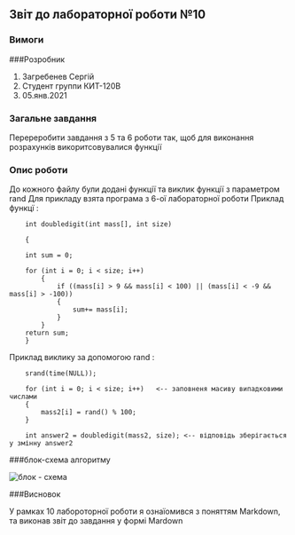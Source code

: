 
## Звіт до лабораторної роботи №10

### Вимоги 


###Розробник 

1. Загребенев Сергій 
2. Студент группи КИТ-120В
3. 05.янв.2021

### Загальне завдання 

Перереробити завдання з 5 та 6 роботи так, щоб для виконання розрахунків викоритсовувалися функції

### Опис роботи

До кожного файлу були додані функції та виклик функції з параметром rand
Для прикладу взята програма з 6-ої лабораторної роботи 
Приклад функцї :

		int doubledigit(int mass[], int size)

		{	
	
		int sum = 0;
	
		for (int i = 0; i < size; i++)
			{
				if ((mass[i] > 9 && mass[i] < 100) || (mass[i] < -9 && mass[i] > -100))
				{
					sum+= mass[i];
				}
			}
		return sum;
		} 

Приклад виклику за допомогою rand :

		srand(time(NULL));
		
		for (int i = 0; i < size; i++)   <-- заповненя масиву випадковими числами 
		{
			mass2[i] = rand() % 100;	
		}
	
		int answer2 = doubledigit(mass2, size); <-- відповідь зберігається у змінну answer2

###блок-схема алгоритму 

![блок - схема](https://github.com/home/sergey/lab8-9-10/doc)

###Висновок 

У рамках 10 лабороторної роботи я ознаїомився з поняттям Markdown, та виконав звіт до завдання у формі Mardown
